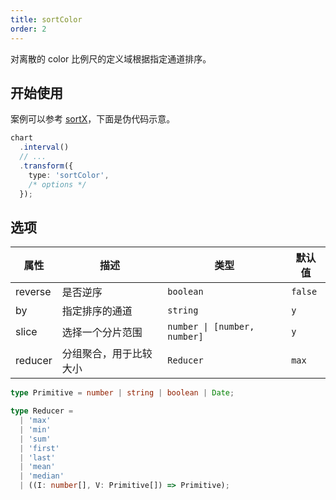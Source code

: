 ```yaml
---
title: sortColor
order: 2
---
```


对离散的 color 比例尺的定义域根据指定通道排序。

## 开始使用

案例可以参考 [sortX](/manual/core/transform/sort-x)，下面是伪代码示意。

```ts
chart
  .interval()
  // ...
  .transform({
    type: 'sortColor',
    /* options */
  });
```

## 选项

| 属性               | 描述                                           | 类型                               | 默认值                 |
|-------------------|------------------------------------------------|-----------------------------------|-----------------------|
| reverse           | 是否逆序                                        | `boolean`                        | `false`               |  
| by                | 指定排序的通道                                   | `string`                          | `y`                   |
| slice             | 选择一个分片范围                                  | `number \| [number, number]`      | `y`                   |
| reducer           | 分组聚合，用于比较大小                             | `Reducer`                         | `max`                 |

```ts
type Primitive = number | string | boolean | Date;

type Reducer =
  | 'max'
  | 'min'
  | 'sum'
  | 'first'
  | 'last'
  | 'mean'
  | 'median'
  | ((I: number[], V: Primitive[]) => Primitive);
```
